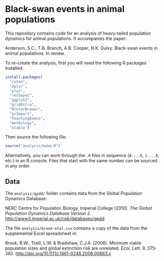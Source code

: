 # Black-swan events in animal populations

This repository contains code for an analysis of heavy-tailed
population dynamics for animal populations. It accompanies the paper:

Anderson, S.C., T.B. Branch, A.B. Cooper, N.K. Dulvy. Black-swan
events in animal populations. In review.

To re-create the analysis, first you will need the following R
packages installed:

```R
install.packages(
  "rstan",
  "dplyr",
  "plyr",
  "reshape2",
  "ggplot2",
  "gridExtra",
  "RColorBrewer",
  "grImport",
  "TeachingDemos",
  "metRology",
  "xtable")
```

Then source the following file:

```R
source("analysis/make.R")`
```

Alternatively, you can work through the `.R` files in
sequence (`0-...R`, `1-...R`, etc.) in an R console. Files that start with the
same number can be sourced in any order.

## Data

The `analysis/gpdd/` folder contains data from the Global Population Dynamics
Database:

NERC Centre for Population Biology, Imperial College (2010). *The Global
Population Dynamics Database Version 2*.
<http://www3.imperial.ac.uk/cpb/databases/gpdd>

The file `analysis/brook-etal.csv` contains a copy of the data from the
supplemental Excel spreadsheet in:

Brook, B.W., Traill, L.W. & Bradshaw, C.J.A. (2006).
Minimum viable population sizes and global extinction risk are unrelated.
*Ecol. Lett.* 9, 375-382. <http://doi.org/10.1111/j.1461-0248.2006.00883.x>

